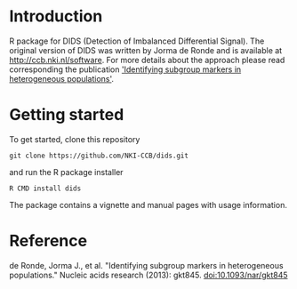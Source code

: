 # Introduction

R package for DIDS (Detection of Imbalanced Differential
Signal). The original version of DIDS was written by Jorma de Ronde
and is available at http://ccb.nki.nl/software.  For more details about the
approach please read corresponding the publication ['Identifying
subgroup markers in heterogeneous populations'](https://www.ncbi.nlm.nih.gov/pubmed/24062158).

# Getting started

To get started, clone this repository
```
git clone https://github.com/NKI-CCB/dids.git
```
and run the R package installer
```
R CMD install dids
```

The package contains a vignette and manual pages with usage information.

# Reference

de Ronde, Jorma J., et al. "Identifying subgroup markers in heterogeneous
populations." Nucleic acids research (2013): gkt845. [doi:10.1093/nar/gkt845](https://dx.doi.org/10.1093/nar/gkt845)
